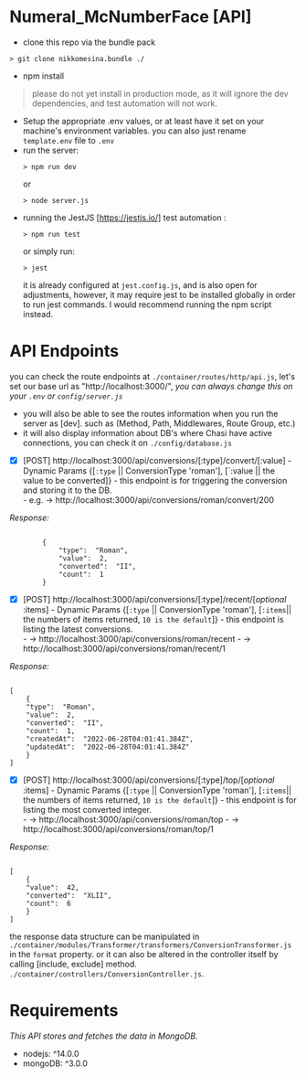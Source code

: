 #  Numeral_McNumberFace [API]

* clone this repo via the bundle pack
```
> git clone nikkomesina.bundle ./
```
* npm install 
> please do not yet install in production mode, as it will ignore the dev dependencies, and test automation will not work.
*  Setup the appropriate .env values, or at least have it set on your machine's environment variables. you can also just rename `template.env` file to `.env`
* run the server: 
	```
	> npm run dev
	```
	or
	```
	> node server.js	
	```
* running the JestJS [https://jestjs.io/] test automation :
	``` 
	> npm run test
	```
	or simply run:
	``` 
	> jest
	```
	it is already configured at `jest.config.js`, and is also open for adjustments,
	however, it may require jest to be installed globally in order to run jest commands.
	I would recommend running the npm script instead. 
	
#  API Endpoints
you can check the route endpoints at `./container/routes/http/api.js`, 
let's set our base url as "http://localhost:3000/", 
*you can always change this on your `.env` or `config/server.js`*
* you will also be able to see the routes information when you run the server as [dev]. such as (Method, Path, Middlewares, Route Group, etc.)
* it will also display information about DB's where Chasi have active connections, you can check it on `./config/database.js`

 * [x] [POST]
       http://localhost:3000/api/conversions/[:type]/convert/[:value]
       	- Dynamic Params {[`:type` || ConversionType 'roman'], [`:value || the value to be converted]}
       	- this endpoint is for triggering the conversion and storing it to the DB. 	
       	- e.g.  -> http://localhost:3000/api/conversions/roman/convert/200
       
*Response:*
``` 

		{
			"type":  "Roman",
			"value":  2,
			"converted":  "II",
			"count":  1
		}
```
 * [x] [POST]
       http://localhost:3000/api/conversions/[:type]/recent/[*optional* :items]
       	- Dynamic Params {[`:type` || ConversionType 'roman'], [`:items`|| the numbers of items returned, `10 is the default`]}
       	- this endpoint is listing the latest conversions. 	
       	-  -> http://localhost:3000/api/conversions/roman/recent
       	-  -> http://localhost:3000/api/conversions/roman/recent/1
       
*Response:*
``` 

[
	{
	"type":  "Roman",
	"value":  2,
	"converted":  "II",
	"count":  1,
	"createdAt":  "2022-06-28T04:01:41.384Z",
	"updatedAt":  "2022-06-28T04:01:41.384Z"
	}
]
```

 * [x] [POST]
       http://localhost:3000/api/conversions/[:type]/top/[*optional* :items]
       	- Dynamic Params {[`:type` || ConversionType 'roman'], [`:items`|| the numbers of items returned, `10 is the default`]}
       	- this endpoint is for listing the most converted  integer. 	
       	-  -> http://localhost:3000/api/conversions/roman/top
       	-  -> http://localhost:3000/api/conversions/roman/top/1
       
*Response:*
``` 

[
	{
	"value":  42,
	"converted":  "XLII",
	"count":  6
	}
]
```

the response data structure can be manipulated in `./container/modules/Transformer/transformers/ConversionTransformer.js` 
in the `format` property. or it can also be altered in the controller itself by calling [include, exclude] method.
`./container/controllers/ConversionController.js`.

#  Requirements
*This API stores and fetches the data in MongoDB.*

-  nodejs: ^14.0.0
-  mongoDB: ^3.0.0